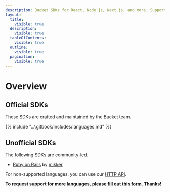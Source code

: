 ```yaml
---
description: Bucket SDKs for React, Node.js, Next.js, and more. Supports OpenFeature.
layout:
  title:
    visible: true
  description:
    visible: true
  tableOfContents:
    visible: true
  outline:
    visible: true
  pagination:
    visible: true
---
```


# Overview

## Official SDKs

These SDKs are crafted and maintained by the Bucket team.

{% include "../.gitbook/includes/languages.md" %}

## Unofficial SDKs

The following SDKs are community-led.

* [Ruby on Rails](community-support/ruby-rails-stimulus.md) by [mikker](https://gist.github.com/mikker)

For non-supported languages, you can use our [HTTP API](../api/http-api.md).

**To request support for more languages,** [**please fill out this form**](https://share-eu1.hsforms.com/14DktM5t6T229b5Bg8KPDBg2b6w1x)**. Thanks!**&#x20;
